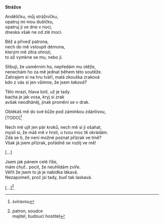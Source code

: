  __Strážce__


Andělíčku, můj strážníčku,  
opatruj mi mou dušičku,  
opatruj ji ve dne v noci,  
dneska však ne od zlé moci.

Běž a přiveď patrona,  
nech do mě vstoupit démona,  
kterým mě zítra ohrozí,  
to až vymkne se mu, nebo jí.

Slibuji, že usměrním ho, nepředám mu otěže,  
nenechám ho za mě jednat během této soutěže.  
Zahrajem si na hru tváří, malá zkouška zraková  
kdo z vás si jen všimne, že jsem *taková*?

Tělo mrazí, hlava bolí, už je tady.  
bacha je jak vosa,  kryj si zrak  
avšak neodháněj, jinak promění se v drak.

Oblékáš mě do své kůže pod záminkou zdánlivou,  
[TODO][^2]  

Nech mě ujít jen pár kroků, nech mě si ji ošahat,  
mysli si, že máš mě v hrsti, o tvou moc tě okrádám.  
Zdá se ti, že není možné poznat přízrak ve tmě?  
Však já jsem přízrak, pořádně se rozlij ve mě!  

[...]

Jsem jak pánem celé říše,  
mám chuť.. pocit, že neuhlídám zvíře.  
Věřit že jsem to já je nabídka lákavá.  
Nezapomeň, proč jsi tady, buď tak laskavá.

[...][^1]  


[^2]: svíravou
[^1]: patron, soudce  
  majitel, budoucí hostitel


